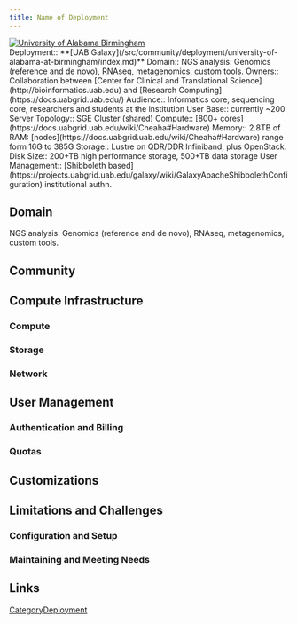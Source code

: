 ```yaml
---
title: Name of Deployment
---
```

<div class='center'>
<a href='http://uab.edu'><img src="/src/images/logos/UABLogo.png" alt="University of Alabama Birmingham"  /></a>
</div>





<div class='deploymentbox'>
 Deployment:: **[UAB Galaxy](/src/community/deployment/university-of-alabama-at-birmingham/index.md)**
 Domain:: NGS analysis: Genomics (reference and de novo), RNAseq, metagenomics, custom tools.
 Owners:: Collaboration between [Center for Clinical and Translational Science](http://bioinformatics.uab.edu) and [Research Computing](https://docs.uabgrid.uab.edu/)
 Audience:: Informatics core, sequencing core, researchers and students at the institution 
 User Base:: currently ~200
 Server Topology:: SGE Cluster (shared)
 Compute:: [800+ cores](https://docs.uabgrid.uab.edu/wiki/Cheaha#Hardware) 
 Memory::  2.8TB of RAM: [nodes](https://docs.uabgrid.uab.edu/wiki/Cheaha#Hardware) range form 16G to 385G
 Storage:: Lustre on QDR/DDR Infiniband, plus OpenStack.
 Disk Size:: 200+TB high performance storage, 500+TB data storage
 User Management:: [Shibboleth based](https://projects.uabgrid.uab.edu/galaxy/wiki/GalaxyApacheShibbolethConfiguration) institutional authn.
</div>

## Domain

NGS analysis: Genomics (reference and de novo), RNAseq, metagenomics, custom tools.

## Community

## Compute Infrastructure

### Compute

### Storage

### Network

## User Management

### Authentication and Billing

### Quotas

## Customizations

## Limitations and Challenges

### Configuration and Setup

### Maintaining and Meeting Needs

## Links

[CategoryDeployment](/src/category-deployment/index.md)

